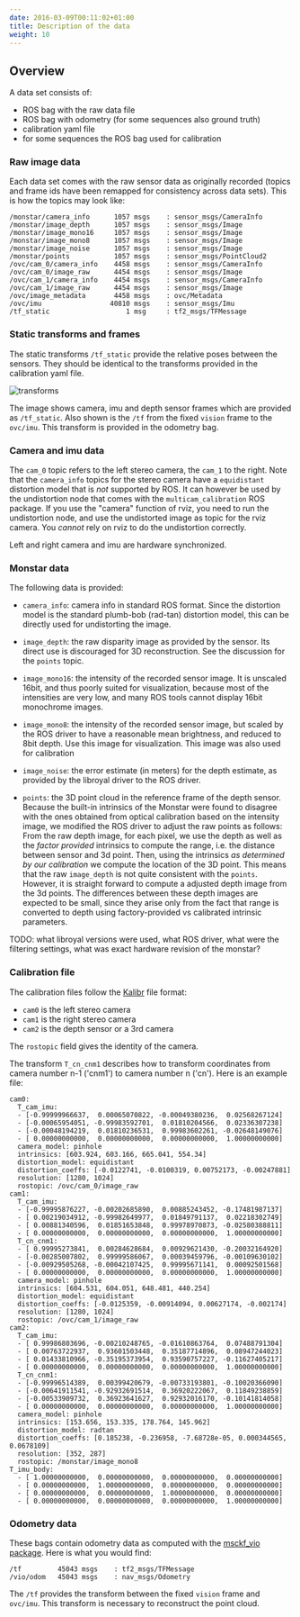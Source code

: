 ```yaml
---
date: 2016-03-09T00:11:02+01:00
title: Description of the data
weight: 10
---
```


## Overview

A data set consists of:

- ROS bag with the raw data file
- ROS bag with odometry (for some sequences also ground truth)
- calibration yaml file
- for some sequences the ROS bag used for calibration

### Raw image data

Each data set comes with the raw sensor data as originally recorded
(topics and frame ids have been remapped for consistency across data
sets). This is how the topics may look like:

    /monstar/camera_info      1057 msgs    : sensor_msgs/CameraInfo
    /monstar/image_depth      1057 msgs    : sensor_msgs/Image      
    /monstar/image_mono16     1057 msgs    : sensor_msgs/Image      
    /monstar/image_mono8      1057 msgs    : sensor_msgs/Image      
    /monstar/image_noise      1057 msgs    : sensor_msgs/Image      
    /monstar/points           1057 msgs    : sensor_msgs/PointCloud2
    /ovc/cam_0/camera_info    4458 msgs    : sensor_msgs/CameraInfo 
    /ovc/cam_0/image_raw      4454 msgs    : sensor_msgs/Image      
    /ovc/cam_1/camera_info    4454 msgs    : sensor_msgs/CameraInfo 
    /ovc/cam_1/image_raw      4454 msgs    : sensor_msgs/Image      
    /ovc/image_metadata       4458 msgs    : ovc/Metadata           
    /ovc/imu                 40810 msgs    : sensor_msgs/Imu        
    /tf_static                   1 msg     : tf2_msgs/TFMessage


### Static transforms and frames

The static transforms ``/tf_static`` provide the relative poses between the
sensors. They  should be identical to the transforms provided in the
calibration yaml file.

![transforms](/media/transforms.jpg)

The image shows camera, imu and depth sensor frames which are provided
as ``/tf_static``. Also shown is the ``/tf`` from the fixed
``vision`` frame to the ``ovc/imu``. This transform is provided in the
odometry bag.

### Camera and imu data

The ``cam_0`` topic refers to the left stereo camera, the ``cam_1`` to
the right. Note that the ``camera_info`` topics for the stereo camera
have a ``equidistant`` distortion model that is *not* supported by
ROS. It can however be used by the undistortion node that comes with
the ``multicam_calibration`` ROS package. If you use the "camera" function of
rviz, you need to run the undistortion node, and use the
undistorted image as topic for the rviz camera. You *cannot* rely on
rviz to do the undistortion correctly.

Left and right camera and imu are hardware synchronized.

### Monstar data

The following data is provided:

- ``camera_info``: camera info in standard ROS format. Since the
      distortion model is the standard plumb-bob (rad-tan) distortion
      model, this can be directly used for undistorting the image.
- ``image_depth``: the raw disparity image as provided by the
  sensor. Its direct use is discouraged for 3D reconstruction. See the
  discussion for the ``points`` topic.
- ``image_mono16``: the intensity of the recorded sensor image. It is
      unscaled 16bit, and thus poorly suited for visualization,
      because most of the intensities are very low, and many ROS tools
	  cannot display 16bit monochrome images.
- ``image_mono8``:  the intensity of the recorded sensor image, but
      scaled by the ROS driver to have a reasonable mean brightness, and reduced to 8bit
      depth. Use this image for visualization. This image was also
      used for calibration
- ``image_noise``:  the error estimate (in meters) for the depth
      estimate, as provided by the libroyal driver to the ROS driver.

- ``points``: the 3D point cloud in the reference frame of the depth
  sensor. Because the built-in intrinsics of the Monstar were found to
  disagree with the ones obtained from optical calibration based on the
  intensity image, we modified the ROS driver to adjust the raw
  points as follows: From the raw depth image, for each pixel, we use the
  depth as well as the *factor provided* intrinsics to compute the
  range, i.e. the distance between sensor and 3d point. Then, using
  the intrinsics *as determined by our calibration* we compute the
  location of the 3D point. This means that the raw
  ``image_depth`` is not quite consistent with the ``points``. However, it
  is straight forward to compute a adjusted depth image from the 3d points.
  The differences between these depth images are
  expected to be small, since they arise only from the fact that range
  is converted to depth using factory-provided vs calibrated intrinsic
  parameters.

TODO: what libroyal versions were used, what ROS driver, what were the
filtering settings, what was exact hardware revision of the monstar?

### Calibration file

The calibration files follow
the [Kalibr](https://github.com/ethz-asl/kalibr) file format:

- ``cam0`` is the left  stereo camera
- ``cam1`` is the right stereo camera
- ``cam2`` is the depth sensor or a 3rd camera

The ``rostopic`` field gives the identity of the camera.

The transform ``T_cn_cnm1`` describes how to transform coordinates
from camera number n-1 ('cnm1') to camera number n ('cn'). Here is an
example file:

	cam0:
	  T_cam_imu:
	  - [-0.99999966637,  0.00065070822, -0.00049380236,  0.02568267124]
	  - [-0.00065954051, -0.99983592701,  0.01810204566,  0.02336307238]
	  - [-0.00048194219,  0.01810236531,  0.99983602261, -0.02648149076]
	  - [ 0.00000000000,  0.00000000000,  0.00000000000,  1.00000000000]
	  camera_model: pinhole
	  intrinsics: [603.924, 603.166, 665.041, 554.34]
	  distortion_model: equidistant
	  distortion_coeffs: [-0.0122741, -0.0100319, 0.00752173, -0.00247881]
	  resolution: [1280, 1024]
	  rostopic: /ovc/cam_0/image_raw
	cam1:
	  T_cam_imu:
	  - [-0.99995876227, -0.00202685890,  0.00885243452, -0.17481987137]
	  - [ 0.00219034912, -0.99982649977,  0.01849791137,  0.02218302749]
	  - [ 0.00881340596,  0.01851653848,  0.99978970873, -0.02580388811]
	  - [ 0.00000000000,  0.00000000000,  0.00000000000,  1.00000000000]
	  T_cn_cnm1:
	  - [ 0.99995273841,  0.00284628684,  0.00929621430, -0.20032164920]
	  - [-0.00285007802,  0.99999586067,  0.00039459796, -0.00109630102]
	  - [-0.00929505268, -0.00042107425,  0.99995671141,  0.00092501568]
	  - [ 0.00000000000,  0.00000000000,  0.00000000000,  1.00000000000]
	  camera_model: pinhole
	  intrinsics: [604.531, 604.051, 648.481, 440.254]
	  distortion_model: equidistant
	  distortion_coeffs: [-0.0125359, -0.00914094, 0.00627174, -0.002174]
	  resolution: [1280, 1024]
	  rostopic: /ovc/cam_1/image_raw
	cam2:
	  T_cam_imu:
	  - [ 0.99986803696, -0.00210248765, -0.01610863764,  0.07488791304]
	  - [ 0.00763722937,  0.93601503448,  0.35187714896,  0.08947244023]
	  - [ 0.01433810966, -0.35195373954,  0.93590757227, -0.11627405217]
	  - [ 0.00000000000,  0.00000000000,  0.00000000000,  1.00000000000]
	  T_cn_cnm1:
	  - [-0.99996514389,  0.00399420679, -0.00733193801, -0.10020366090]
	  - [-0.00641911541, -0.92932691514,  0.36920222067,  0.11849238859]
	  - [-0.00533909732,  0.36923641627,  0.92932016170, -0.10141814058]
	  - [ 0.00000000000,  0.00000000000,  0.00000000000,  1.00000000000]
	  camera_model: pinhole
	  intrinsics: [153.656, 153.335, 178.764, 145.962]
	  distortion_model: radtan
	  distortion_coeffs: [0.185238, -0.236958, -7.68728e-05, 0.000344565, 0.0678109]
	  resolution: [352, 287]
	  rostopic: /monstar/image_mono8
	T_imu_body:
	  - [ 1.00000000000,  0.00000000000,  0.00000000000,  0.00000000000]
	  - [ 0.00000000000,  1.00000000000,  0.00000000000,  0.00000000000]
	  - [ 0.00000000000,  0.00000000000,  1.00000000000,  0.00000000000]
	  - [ 0.00000000000,  0.00000000000,  0.00000000000,  1.00000000000]

### Odometry data

These bags contain odometry data as computed with the [msckf_vio
package](https://github.com/KumarRobotics/msckf_vio). Here is what you
would find:

    /tf         45043 msgs    : tf2_msgs/TFMessage
    /vio/odom   45043 msgs    : nav_msgs/Odometry


The ``/tf`` provides the transform between the fixed ``vision`` frame
and ``ovc/imu``. This transform is necessary to reconstruct the point
cloud.
